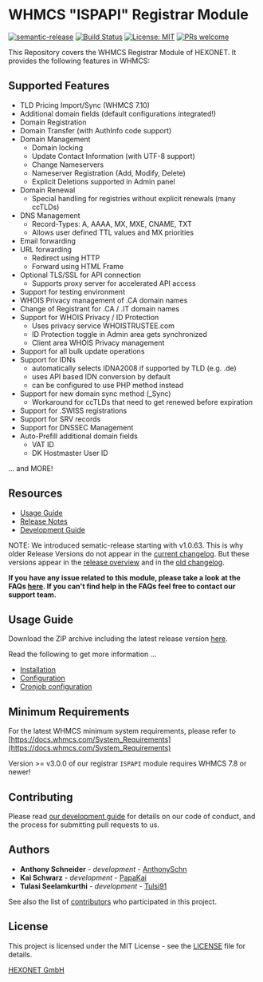 # WHMCS "ISPAPI" Registrar Module #

[![semantic-release](https://img.shields.io/badge/%20%20%F0%9F%93%A6%F0%9F%9A%80-semantic--release-e10079.svg)](https://github.com/semantic-release/semantic-release)
[![Build Status](https://travis-ci.org/hexonet/whmcs-ispapi-registrar.svg?branch=master)](https://travis-ci.org/hexonet/whmcs-ispapi-registrar)
[![License: MIT](https://img.shields.io/badge/License-MIT-blue.svg)](https://opensource.org/licenses/MIT)
[![PRs welcome](https://img.shields.io/badge/PRs-welcome-brightgreen.svg)](https://github.com/hexonet/whmcs-ispapi-registrar/blob/master/CONTRIBUTING.md)

This Repository covers the WHMCS Registrar Module of HEXONET. It provides the following features in WHMCS:

## Supported Features ##

* TLD Pricing Import/Sync (WHMCS 7.10)
* Additional domain fields (default configurations integrated!)
* Domain Registration
* Domain Transfer (with AuthInfo code support)
* Domain Management
  * Domain locking
  * Update Contact Information (with UTF-8 support)
  * Change Nameservers
  * Nameserver Registration (Add, Modify, Delete)
  * Explicit Deletions supported in Admin panel
* Domain Renewal
  * Special handling for registries without explicit renewals (many ccTLDs)
* DNS Management
  * Record-Types: A, AAAA, MX, MXE, CNAME, TXT
  * Allows user defined TTL values and MX priorities
* Email forwarding
* URL forwarding
  * Redirect using HTTP
  * Forward using HTML Frame
* Optional TLS/SSL for API connection
  * Supports proxy server for accelerated API access
* Support for testing environment
* WHOIS Privacy management of .CA domain names
* Change of Registrant for .CA / .IT domain names
* Support for WHOIS Privacy / ID Protection
  * Uses privacy service WHOISTRUSTEE.com
  * ID Protection toggle in Admin area gets synchronized
  * Client area WHOIS Privacy management
* Support for all bulk update operations
* Support for IDNs
  * automatically selects IDNA2008 if supported by TLD (e.g. .de)
  * uses API based IDN conversion by default
  * can be configured to use PHP method instead
* Support for new domain sync method (_Sync)
  * Workaround for ccTLDs that need to get renewed before expiration
* Support for .SWISS registrations
* Support for SRV records
* Support for DNSSEC Management
* Auto-Prefill additional domain fields
  * VAT ID
  * DK Hostmaster User ID

... and MORE!

## Resources ##

* [Usage Guide](https://github.com/hexonet/whmcs-ispapi-registrar/wiki/Usage-Guide)
* [Release Notes](https://github.com/hexonet/whmcs-ispapi-registrar/releases)
* [Development Guide](https://github.com/hexonet/whmcs-ispapi-registrar/wiki/Development-Guide)

NOTE: We introduced sematic-release starting with v1.0.63. This is why older Release Versions do not appear in the [current changelog](https://github.com/hexonet/whmcs-ispapi-registrar/blob/master/HISTORY.md). But these versions appear in the [release overview](https://github.com/hexonet/whmcs-ispapi-registrar/releases) and in the [old changelog](https://github.com/hexonet/whmcs-ispapi-registrar/blob/master/HISTORY.old).

**If you have any issue related to this module, please take a look at the FAQs [here](https://github.com/hexonet/whmcs-ispapi-registrar/wiki/FAQs). If you can't find help in the FAQs feel free to contact our support team.**

## Usage Guide ##

Download the ZIP archive including the latest release version [here](https://github.com/hexonet/whmcs-ispapi-registrar/raw/master/whmcs-ispapi-registrar-latest.zip).

Read the following to get more information ...

* [Installation](https://github.com/hexonet/whmcs-ispapi-registrar/wiki/Usage-Guide#installation)
* [Configuration](https://github.com/hexonet/whmcs-ispapi-registrar/wiki/Usage-Guide#configuration)
* [Cronjob configuration](https://github.com/hexonet/whmcs-ispapi-registrar/wiki/Usage-Guide#cronjob-configuration)

## Minimum Requirements ##

For the latest WHMCS minimum system requirements, please refer to
[https://docs.whmcs.com/System_Requirements](https://docs.whmcs.com/System_Requirements)

Version >= v3.0.0 of our registrar `ISPAPI` module requires WHMCS 7.8 or newer!

## Contributing ##

Please read [our development guide](https://github.com/hexonet/whmcs-ispapi-registrar/wiki/Development-Guide) for details on our code of conduct, and the process for submitting pull requests to us.

## Authors ##

* **Anthony Schneider** - *development* - [AnthonySchn](https://github.com/anthonyschn)
* **Kai Schwarz** - *development* - [PapaKai](https://github.com/papakai)
* **Tulasi Seelamkurthi** - *development* - [Tulsi91](https://github.com/tulsi91)

See also the list of [contributors](https://github.com/hexonet/whmcs-ispapi-registrar/graphs/contributors) who participated in this project.

## License ##

This project is licensed under the MIT License - see the [LICENSE](https://github.com/hexonet/whmcs-ispapi-registrar/blob/master/LICENSE) file for details.

[HEXONET GmbH](https://hexonet.net)
